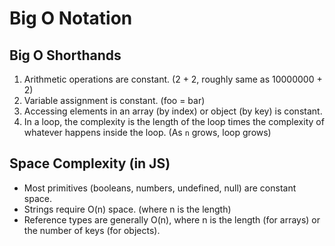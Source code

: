 # Big O Notation

## Big O Shorthands

1. Arithmetic operations are constant. (2 + 2, roughly same as 10000000 + 2)
2. Variable assignment is constant. (foo = bar)
3. Accessing elements in an array (by index) or object (by key) is constant.
4. In a loop, the complexity is the length of the loop times the complexity of whatever happens inside the loop. (As `n` grows, loop grows)

## Space Complexity (in JS)

- Most primitives (booleans, numbers, undefined, null) are constant space.
- Strings require O(n) space. (where n is the length)
- Reference types are generally O(n), where n is the length (for arrays) or the number of keys (for objects).
